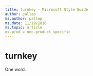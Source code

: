 ```yaml
---
title: turnkey - Microsoft Style Guide
author: pallep
ms.author: pallep
ms.date: 11/19/2016
ms.topic: article
ms.prod = non-product specific
---
```


# turnkey

One word. 

